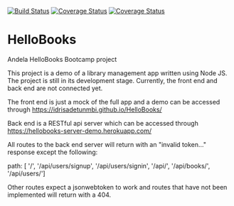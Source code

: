 [![Build Status](https://travis-ci.org/idrisadetunmbi/HelloBooks.svg?branch=server-development)](https://travis-ci.org/idrisadetunmbi/HelloBooks) [![Coverage Status](https://coveralls.io/repos/github/idrisadetunmbi/HelloBooks/badge.svg?branch=server-development)](https://coveralls.io/github/idrisadetunmbi/HelloBooks?branch=server-development) <a href='https://coveralls.io/github/idrisadetunmbi/HelloBooks?branch=server-development'><img src='https://coveralls.io/repos/github/idrisadetunmbi/HelloBooks/badge.svg?branch=server-development' alt='Coverage Status' /></a>


# HelloBooks
Andela HelloBooks Bootcamp project

This project is a demo of a library management app written using Node JS. The project is still in its development stage. Currently, the front end and back end are not connected yet. 

The front end is just a mock of the full app and a demo can be accessed through https://idrisadetunmbi.github.io/HelloBooks/

Back end is a RESTful api server which can be accessed through https://hellobooks-server-demo.herokuapp.com/

All routes to the back end server will return with an "invalid token..." response except the following:

  path: [ '/', '/api/users/signup', '/api/users/signin', '/api/', '/api/books/', '/api/users/']

Other routes expect a jsonwebtoken to work and routes that have not been implemented will return with a 404.
